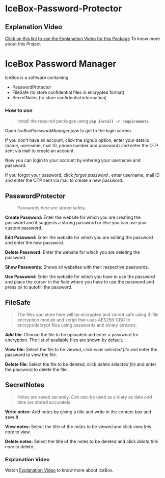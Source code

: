 # IceBox-Password-Protector

## Explanation Video

[Click on this linl to see the Explanation Video for this Package](https://drive.google.com/file/d/13vL99n1tcgG3UFJ5Ovr0sb_T9jKMcjiO/view?usp=sharing) To know more about this Project

# IceBox Password Manager
IceBox is a software containing
  - PasswordProtector
  - FileSafe (to store confidential files in encrypted format)
  - SecretNotes (to store confidential information)

### How to use
> Install the required packages using  **```pip install -r requirements```**

Open _IceBoxPasswordManager.pyw_ to get to the login screen. 

If you don't have an account, click the signup option, enter your details (name, username, mail ID, phone number and password) and enter the OTP sent via mail to create an account.

Now you can login to your account by entering your username and password. 

If you forgot your password, click _forgot password_ , enter username, mail ID and enter the OTP sent via mail to create a new password.

## PasswordProtector
> Passwords here are stored safely.

**Create Password:** Enter the website for which you are creating the password and it suggests a strong password or else you can use your custom password.

**Edit Password:** Enter the website for which you are editing the password and enter the new password.

**Delete Password:** Enter the website for which you are deleting the password.

**Show Passwords:** Shows all websites with their respective passwords.

**Use Password:** Enter the website for which you have to use the password and place the cursor in the field where you have to use the password and press _ok_ to autofill the password.

## FileSafe
> The files you store here will be encrypted and stored safe using 3-file encryption module and script that uses AES256-CBC to encrypt/decrypt files using passwords and binary streams.

**Add file:** Choose the file to be uploaded and enter a password for encryption. The list of available files are shown by default.

**View file:** Select the file to be viewed, click _view selected file_ and enter the password to view the file.

**Delete file:** Select the file to be deleted, click _delete selected file_ and enter the password to delete the file.

## SecretNotes
> Notes are saved securely. Can also be used as a diary as date and time are stored accurately.

**Write notes:** Add notes by giving a title and write in the content box and save it.

**View notes:** Select the title of the notes to be viewed and click _view this note_ to view.

**Delete notes:** Select the title of the notes to be deleted and click _delete this note_ to delete.

### Explanation Video
Watch [Explanation Video](https://drive.google.com/file/d/14S-4tNPZWRizCM974CNbGAb2ro_Bv4Am/view?usp=sharing) to know more about IceBox.

